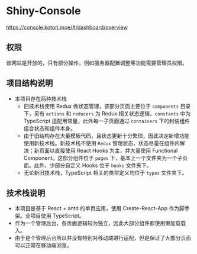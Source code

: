 # Shiny-Console

https://console.kotori.moe/#/dashboard/overview

## 权限

该网站是开放的，只有部分操作，例如服务器配置调整等功能需要管理员权限。

## 项目结构说明

* 本项目存在两种技术栈
    - 旧技术栈使用 Redux 做状态管理，该部分页面主要位于 `components` 目录下，另有 `actions` 和 `reducers` 为 Redux 相关状态逻辑，`constants` 中为 TypeScript 适配用常量，此外每一子页面通过 `containers` 下的封装组件组合状态和组件本身。
    - 由于旧结构存在大量模板代码，且状态更新十分繁琐，因此决定新增功能使用新技术栈。新技术栈不使用 `Redux` 管理状态，状态尽量在组件内解决；新页面以直接使用 React Hooks 为主，并大量使用 Functional Component。这部分组件位于 `pages` 下，基本上一个文件夹为一个子页面。此外，少部分自定义 Hooks 位于 `hooks` 文件夹下。
    - 无论新旧技术栈，TypeScript 相关的类型定义均位于 `types` 文件夹下。

## 技术栈说明

* 本项目是基于 React + antd 的单页应用，使用 Create-React-App 作为脚手架。全项目使用 TypeScript。
* 作为一个管理后台，各页面逻辑较为独立，因此大部分组件都使用懒加载载入。
* 由于是个管理后台所以并没有特别对移动端进行适配，但是保证了大部分页面可以正常在移动端浏览。
